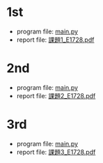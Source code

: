# 1st
- program file: [main.py](https://github.com/nagataaaas/image_engineering/blob/main/1st/main.py)
- report file: [課題1_E1728.pdf](https://github.com/nagataaaas/image_engineering/blob/main/1st/%E8%AA%B2%E9%A1%8C1_E1728.pdf)

# 2nd
- program file: [main.py](https://github.com/nagataaaas/image_engineering/blob/main/2nd/main.py)
- report file: [課題2_E1728.pdf](https://github.com/nagataaaas/image_engineering/blob/main/2nd/%E8%AA%B2%E9%A1%8C2_E1728.pdf)

# 3rd
- program file: [main.py](https://github.com/nagataaaas/image_engineering/blob/main/3rd/main.py)
- report file: [課題3_E1728.pdf](https://github.com/nagataaaas/image_engineering/blob/main/3rd/%E8%AA%B2%E9%A1%8C3_E1728.pdf)